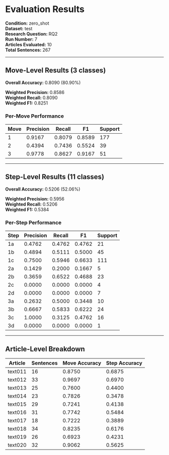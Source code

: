 # Evaluation Results

**Condition:** zero_shot  
**Dataset:** test  
**Research Question:** RQ2  
**Run Number:** 7  
**Articles Evaluated:** 10  
**Total Sentences:** 267  

---

## Move-Level Results (3 classes)

**Overall Accuracy:** 0.8090 (80.90%)  

**Weighted Precision:** 0.8586  
**Weighted Recall:** 0.8090  
**Weighted F1:** 0.8251  

### Per-Move Performance

| Move | Precision | Recall | F1 | Support |
|------|-----------|--------|----|---------|
| 1 | 0.9167 | 0.8079 | 0.8589 | 177 |
| 2 | 0.4394 | 0.7436 | 0.5524 | 39 |
| 3 | 0.9778 | 0.8627 | 0.9167 | 51 |

---

## Step-Level Results (11 classes)

**Overall Accuracy:** 0.5206 (52.06%)  

**Weighted Precision:** 0.5956  
**Weighted Recall:** 0.5206  
**Weighted F1:** 0.5384  

### Per-Step Performance

| Step | Precision | Recall | F1 | Support |
|------|-----------|--------|----|---------|
| 1a | 0.4762 | 0.4762 | 0.4762 | 21 |
| 1b | 0.4894 | 0.5111 | 0.5000 | 45 |
| 1c | 0.7500 | 0.5946 | 0.6633 | 111 |
| 2a | 0.1429 | 0.2000 | 0.1667 | 5 |
| 2b | 0.3659 | 0.6522 | 0.4688 | 23 |
| 2c | 0.0000 | 0.0000 | 0.0000 | 4 |
| 2d | 0.0000 | 0.0000 | 0.0000 | 7 |
| 3a | 0.2632 | 0.5000 | 0.3448 | 10 |
| 3b | 0.6667 | 0.5833 | 0.6222 | 24 |
| 3c | 1.0000 | 0.3125 | 0.4762 | 16 |
| 3d | 0.0000 | 0.0000 | 0.0000 | 1 |

---

## Article-Level Breakdown

| Article | Sentences | Move Accuracy | Step Accuracy |
|---------|-----------|---------------|---------------|
| text011 | 16 | 0.8750 | 0.6875 |
| text012 | 33 | 0.9697 | 0.6970 |
| text013 | 25 | 0.7600 | 0.4400 |
| text014 | 23 | 0.7826 | 0.3478 |
| text015 | 29 | 0.7241 | 0.4138 |
| text016 | 31 | 0.7742 | 0.5484 |
| text017 | 18 | 0.7222 | 0.3889 |
| text018 | 34 | 0.8235 | 0.6176 |
| text019 | 26 | 0.6923 | 0.4231 |
| text020 | 32 | 0.9062 | 0.5625 |
